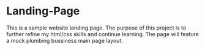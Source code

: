 # Landing-Page
This is a sample website landing page. The purpose of this project is to further refine my html/css skills 
and continue learning. The page will feature a mock plumbing bussiness main page layout. 
 
